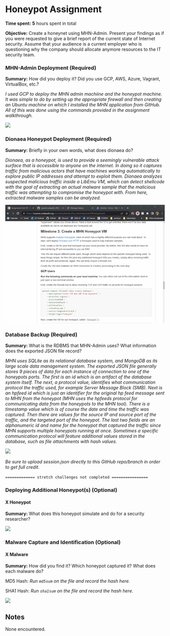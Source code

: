 # Honeypot Assignment

**Time spent:** **5** hours spent in total

**Objective:** Create a honeynet using MHN-Admin. Present your findings as if you were requested to give a brief report of the current state of Internet security. Assume that your audience is a current employer who is questioning why the company should allocate anymore resources to the IT security team.

### MHN-Admin Deployment (Required)

**Summary:** How did you deploy it? Did you use GCP, AWS, Azure, Vagrant, VirtualBox, etc.?

*I used GCP to deploy the MHN admin machiine and the honeypot machine. It was simple to do by setting up the appropriate firewall and then creating an Ubuntu machine on which I installed the MHN application from GitHub. All of this was done using the commands provided in the assignment walkthrough.*

<img src="https://github.com/zipesb/codepath_2022/blob/unit11_honeypot/unit11_mhnadmin.gif">

### Dionaea Honeypot Deployment (Required)

**Summary:** Briefly in your own words, what does dionaea do?

*Dionaea, as a honeypot, is used to provide a seemingly vulnerable attack surface that is accessible to anyone on the internet. In doing so it captures traffic from malicious actors that have machines working automatically to explore public IP addresses and attempt to exploit them. Dionaea analyzes suspected malicious traffic inside a LibEmu VM, which can detect shellcode with the goal of extracting an actual malware sample that the malicious traffic was attempting to compromise the honeypot with. From here, extracted malware samples can be analyzed.*

<img src="https://github.com/zipesb/codepath_2022/blob/unit11_honeypot/unit11_honeypot.gif">

### Database Backup (Required) 

**Summary:** What is the RDBMS that MHN-Admin uses? What information does the exported JSON file record?

*MHN uses SQLite as its relational database system, and MongoDB as its large scale data management system. The exported JSON file generally stores 9 pieces of data for each instance of connection to one of the honeypots ports. The first is an id which is an artifact of the database system itself. The next, a protocol value, identifies what communication protocol the traffic used, for example Server Message Block (SMB). Next is an hpfeed id which is just an identifier for the original hp feed message sent to MHN from the honeypot (MHN uses the hpfeeds protocol for communicating data from the honeypots to the MHN tool). There is a timestamp value which is of course the date and time the traffic was captured. Then there are values for the source IP and source port of the traffic, and the targeted port of the honeypot. The last two fields are an alphanumeric id and name for the honeypot that captured the traffic since MHN supports multiple honeypots running at once. Sometimes a specific communication protocol will feature additional values stored in the database, such as file attachments with hash values.*

<img src="https://github.com/zipesb/codepath_2022/blob/unit11_honeypot/unit11_dataexport.gif">

*Be sure to upload session.json directly to this GitHub repo/branch in order to get full credit.*

`============= stretch challenges not completed ================`

### Deploying Additional Honeypot(s) (Optional)

#### X Honeypot

**Summary:** What does this honeypot simulate and do for a security researcher?

<img src="x-honeypot.gif">

### Malware Capture and Identification (Optional)

#### X Malware

**Summary:** How did you find it? Which honeypot captured it? What does each malware do?

MD5 Hash: *Run `md5sum` on the file and record the hash here.*

SHA1 Hash: *Run `sha1sum` on the file and record the hash here.*

<img src="x-malware.gif">

## Notes

None encountered.
